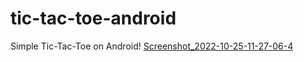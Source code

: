 # tic-tac-toe-android
Simple Tic-Tac-Toe on Android! [Screenshot_2022-10-25-11-27-06-4](https://user-images.githubusercontent.com/113230023/197695510-b864987a-1daf-4c2f-af39-1ad4fcab7e4c.jpg)
